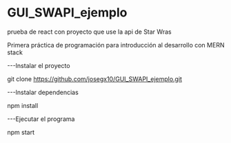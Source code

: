 # GUI_SWAPI_ejemplo
prueba de react con proyecto que use la api de Star Wras  

Primera práctica de programación para introducción al desarrollo con MERN stack   

---Instalar el proyecto 

git clone https://github.com/josegx10/GUI_SWAPI_ejemplo.git  
 
---Instalar dependencias

npm install  

---Ejecutar el programa  

npm start  